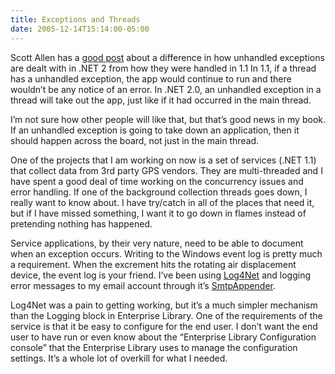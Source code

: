 ```yaml
---
title: Exceptions and Threads
date: 2005-12-14T15:14:00-05:00
---
```

Scott Allen has a [good post](http://odetocode.com/Blogs/scott/archive/2005/12/14/2618.aspx "Death by Unhandled Exception") about a difference in how unhandled exceptions are dealt with in .NET 2 from how they were handled in 1.1 In 1.1, if a thread has a unhandled exception, the app would continue to run and there wouldn&#8217;t be any notice of an error. In .NET 2.0, an unhandled exception in a thread will take out the app, just like if it had occurred in the main thread.

I&#8217;m not sure how other people will like that, but that&#8217;s good news in my book. If an unhandled exception is going to take down an application, then it should happen across the board, not just in the main thread.

One of the projects that I am working on now is a set of services (.NET 1.1) that collect data from 3rd party GPS vendors. They are multi-threaded and I have spent a good deal of time working on the concurrency issues and error handling. If one of the background collection threads goes down, I really want to know about. I have try/catch in all of the places that need it, but if I have missed something, I want it to go down in flames instead of pretending nothing has happened.

Service applications, by their very nature, need to be able to document when an exception occurs. Writing to the Windows event log is pretty much a requirement. When the excrement hits the rotating air displacement device, the event log is your friend. I&#8217;ve been using [Log4Net](http://logging.apache.org/log4net/index.html) and logging error messages to my email account through it&#8217;s [SmtpAppender](http://logging.apache.org/log4net/release/config-examples.html#smtpappender).

Log4Net was a pain to getting working, but it&#8217;s a much simpler mechanism than the Logging block in Enterprise Library. One of the requirements of the service is that it be easy to configure for the end user. I don&#8217;t want the end user to have run or even know about the &#8220;Enterprise Library Configuration console&#8221; that the Enterprise Library uses to manage the configuration settings. It&#8217;s a whole lot of overkill for what I needed.
